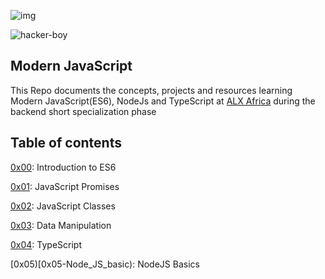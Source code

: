 ![img](https://assets.imaginablefutures.com/media/images/ALX_Logo.max-200x150.png)


![hacker-boy](https://media4.giphy.com/media/RbDKaczqWovIugyJmW/200w.webp?cid=ecf05e470596lw1xdle2khnjie20rnxr0zjax30rkoi0l8ue&ep=v1_gifs_search&rid=200w.webp&ct=g)

## Modern JavaScript

This Repo documents the concepts, projects and resources learning Modern JavaScript(ES6), NodeJs and TypeScript at [ALX Africa](www.alxafrica.com) during the backend short specialization phase

## Table of contents
[0x00](0x00-ES6_basic): Introduction to ES6

[0x01](0x01-ES6_promise): JavaScript Promises

[0x02](0x02-ES6_classes): JavaScript Classes

[0x03](0x03-ES6_data_manipulation): Data Manipulation

[0x04](0x04-TypeScript): TypeScript

[0x05)[0x05-Node_JS_basic): NodeJS Basics
